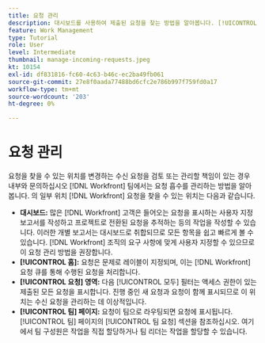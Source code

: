 ```yaml
---
title: 요청 관리
description: 대시보드를 사용하여 제출된 요청을 찾는 방법을 알아봅니다. [!UICONTROL 홈], [!UICONTROL 요청] 영역 또는 [!UICONTROL 팀] 페이지 [!DNL  Workfront].
feature: Work Management
type: Tutorial
role: User
level: Intermediate
thumbnail: manage-incoming-requests.jpeg
kt: 10154
exl-id: df831816-fc60-4c63-b46c-ec2ba49fb061
source-git-commit: 27e8f0aada77488bd6cfc2e786b997f759fd0a17
workflow-type: tm+mt
source-wordcount: '203'
ht-degree: 0%

---
```


# 요청 관리

요청을 찾을 수 있는 위치를 변경하는 수신 요청을 검토 또는 관리할 책임이 있는 경우 내부와 문의하십시오 [!DNL Workfront] 팀에서는 요청 흡수를 관리하는 방법을 알아봅니다. 의 일부 위치 [!DNL Workfront] 요청을 찾을 수 있는 위치는 다음과 같습니다.

* **대시보드:** 많은 [!DNL Workfront] 고객은 들어오는 요청을 표시하는 사용자 지정 보고서를 작성하고 프로젝트로 전환된 요청을 추적하는 등의 작업을 작성할 수 있습니다. 이러한 개별 보고서는 대시보드로 취합되므로 모든 항목을 쉽고 빠르게 볼 수 있습니다. [!DNL Workfront] 조직의 요구 사항에 맞게 사용자 지정할 수 있으므로 이 요청 관리 방법을 권장합니다.
* **[!UICONTROL 홈]:** 요청은 문제로 레이블이 지정되며, 이는 [!DNL Workfront] 요청 큐를 통해 수행된 요청을 처리합니다.
* **[!UICONTROL 요청] 영역:** 다음 [!UICONTROL 모두] 필터는 액세스 권한이 있는 제출된 모든 요청을 표시합니다. 진행 중인 새 요청과 요청이 함께 표시되므로 이 위치는 수신 요청을 관리하는 데 이상적입니다.
* **[!UICONTROL 팀] 페이지:** 요청이 팀으로 라우팅되면 요청에 표시됩니다. [!UICONTROL 팀] 페이지의 [!UICONTROL 팀 요청] 섹션을 참조하십시오. 여기에서 팀 구성원은 작업을 직접 할당하거나 팀 리더는 작업을 할당할 수 있습니다.
